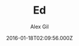 ---
title: Ed
github: https://github.com/elotroalex/ed
demo: https://elotroalex.github.io/ed/
author: Alex Gil
ssg:
  - Jekyll
cms:
  - Markdown
date: 2016-01-18T02:09:56.000Z
description: A jekyll theme for minimal editions
draft: true
publish_date: '2016-01-18T02:09:56Z'
update_date: '2021-08-31T19:57:21Z'
github_star: 128
github_fork: 143
---